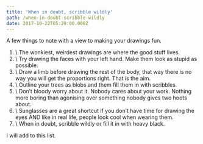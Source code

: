```yaml
---
title: 'When in doubt, scribble wildly'
path: /when-in-doubt-scribble-wildly
date: 2017-10-22T05:29:00.000Z
---
```

A few things to note with a view to making your drawings fun.

1. \    The wonkiest, weirdest drawings are where the good stuff lives.
2. \    Try drawing the faces with your left hand. Make them look as stupid as possible.
3. \    Draw a limb before drawing the rest of the body, that way there is no way you will get the proportions right. That is the aim.
4. \    Outline your trees as blobs and them fill them in with scribbles.
5. \    Don’t bloody worry about it. Nobody cares about your work. Nothing more boring than agonising over something nobody gives two hoots about.
6. \    Sunglasses are a great shortcut if you don’t have time for drawing the eyes AND like in real life, people look cool when wearing them.
7. \    When in doubt, scribble wildly or fill it in with heavy black.

I will add to this list.
